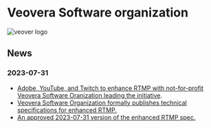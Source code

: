 # Veovera Software organization

![veover logo](https://veovera.github.io/enhanced-rtmp/vso_logo.png)

## **News**

### 2023-07-31

- [Adobe, YouTube, and Twitch to enhance RTMP with not-for-profit Veovera Software Oranization leading the initiative](https://www.streamingmediablog.com/2023/07/enhanced-rtmp.html).
- [Veovera Software Organization formally publishes technical specifications for enhanced RTMP.](https://veovera.org/news)
- [An approved 2023-07-31 version of the enhanced RTMP spec.](https://github.com/veovera/enhanced-rtmp/blob/main/enhanced-rtmp.pdf)
